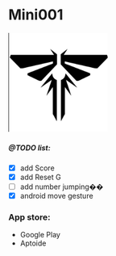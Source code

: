 # Mini001
![Firefly Icon](Docs/Firefly_Icon.png)

##### @TODO list:
- [x] add Score
- [x] add Reset G
- [ ] add number jumping��
- [x] android move gesture

### App store:
- Google Play
- Aptoide

